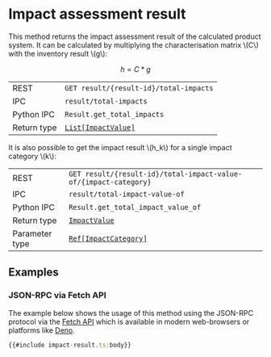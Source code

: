 # Impact assessment result

This method returns the impact assessment result of the calculated product
system. It can be calculated by multiplying the characterisation matrix \\(C\\)
with the inventory result \\(g\\):

$$
h = C * g
$$

|            |                                                                      |
|------------|----------------------------------------------------------------------|
| REST        | `GET result/{result-id}/total-impacts`                              |
| IPC         | `result/total-impacts`                                              |
| Python IPC  | `Result.get_total_impacts`                                          |
| Return type | [`List[ImpactValue]`](http://greendelta.github.io/olca-schema/classes/ImpactValue.html) |

It is also possible to get the impact result \\(h_k\\) for a single impact category
\\(k\\):

|            |                                                                                       |
|------------|---------------------------------------------------------------------------------------|
| REST        | `GET result/{result-id}/total-impact-value-of/{impact-category}`                     |
| IPC         | `result/total-impact-value-of`                                                       |
| Python IPC  | `Result.get_total_impact_value_of`                                                   |
| Return type | [`ImpactValue`](http://greendelta.github.io/olca-schema/classes/ImpactValue.html)                  |
| Parameter type | [`Ref[ImpactCategory]`](http://greendelta.github.io/olca-schema/classes/Ref.html) |


## Examples

### JSON-RPC via Fetch API

The example below shows the usage of this method using the JSON-RPC protocol via
the [Fetch API](https://developer.mozilla.org/en-US/docs/Web/API/Fetch_API)
which is available in modern web-browsers or platforms like
[Deno](https://deno.land/).

```ts
{{#include impact-result.ts:body}}
```
